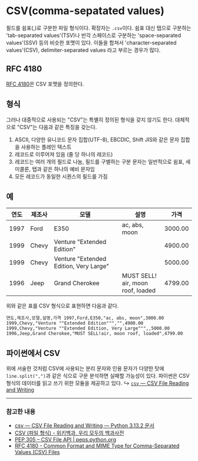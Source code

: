 # CSV(comma-sepatated values)

필드를 쉼표(,)로 구분한 파일 형식이다. 확장자는 `.csv`이다. 
쉼표 대신 탭으로 구분하는 'tab-separated values'(TSV)나 반각 스페이스로 구분하는 'space-separated values'(SSV) 등의 비슷한 포맷이 있다. 이들을 합쳐서 'character-separated values'(CSV), delimiter-separated values 라고 부르는 경우가 많다.
## RFC 4180
[RFC 4180](https://datatracker.ietf.org/doc/html/rfc4180)은 CSV 포맷을 정의한다. 
## 형식
그러나 대중적으로 사용되는 "CSV"는 특별히 정의된 형식을 갖지 않기도 한다. 대체적으로 "CSV"는 다음과 같은 특징을 갖는다.
1. ASCII, 다양한 유니코드 문자 집합(UTF-8), EBCDIC, Shift JIS와 같은 문자 집합을 사용하는 플레인 텍스트
2. 레코드로 이루어져 있음 (줄 당 하나의 레코드)
3. 레코드는 여러 개의 필드로 나눔, 필드를 구별하는 구분 문자는 일반적으로 쉼표, 세미콜론, 탭과 같은 하나의 예비 문자임
4. 모든 레코드가 동일한 시퀀스의 필드를 가짐 
## 예

| 연도   | 제조사   | 모델                                     | 설명                                     | 가격      |
| ---- | ----- | -------------------------------------- | -------------------------------------- | ------- |
| 1997 | Ford  | E350                                   | ac, abs, moon                          | 3000.00 |
| 1999 | Chevy | Venture "Extended Edition"             |                                        | 4900.00 |
| 1999 | Chevy | Venture "Extended Edition, Very Large" |                                        | 5000.00 |
| 1996 | Jeep  | Grand Cherokee                         | MUST SELL!  <br>air, moon roof, loaded | 4799.00 |
위와 같은 표를 CSV 형식으로 표현하면 다음과 같다.
```
연도,제조사,모델,설명,가격 1997,Ford,E350,"ac, abs, moon",3000.00 1999,Chevy,"Venture ""Extended Edition""","",4900.00 1999,Chevy,"Venture ""Extended Edition, Very Large""",,5000.00 1996,Jeep,Grand Cherokee,"MUST SELL!air, moon roof, loaded",4799.00
```

## 파이썬에서 CSV
위에 서술한 것처럼 CSV에 사용되는 분리 문자와 인용 문자가 다양한 탓에 `line.split(",")`과 같은 식으로 구문 분석하면 실패할 가능성이 있다. 파이썬은 CSV 형식의 데이터를 읽고 쓰기 위한 모듈을 제공하고 있다. ↪ [`csv` — CSV File Reading and Writing](https://docs.python.org/ko/3.13/library/csv.html)

---
### 참고한 내용
- [csv — CSV File Reading and Writing — Python 3.13.2 문서](https://docs.python.org/ko/3.13/library/csv.html)
- [CSV (파일 형식) - 위키백과, 우리 모두의 백과사전](https://ko.wikipedia.org/wiki/CSV_\(%ED%8C%8C%EC%9D%BC_%ED%98%95%EC%8B%9D\))
- [PEP 305 – CSV File API | peps.python.org](https://peps.python.org/pep-0305/#abstract)
- [RFC 4180 - Common Format and MIME Type for Comma-Separated Values (CSV) Files](https://datatracker.ietf.org/doc/html/rfc4180)
